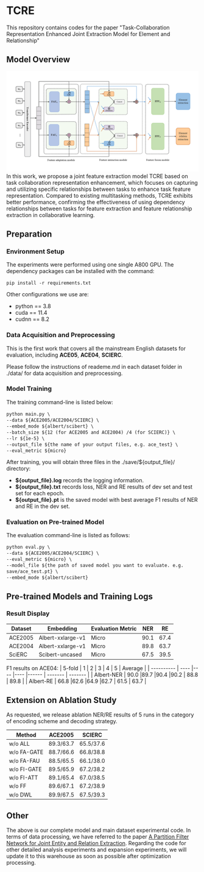 # TCRE

This repository contains codes for the paper "Task-Collaboration Representation Enhanced Joint Extraction Model for Element and Relationship"


## Model Overview

![](./fig/model1.png)
In this work, we propose a joint feature extraction model TCRE based on task collaboration representation enhancement, which focuses on capturing and utilizing specific relationships between tasks to enhance task feature representation. Compared to existing multitasking methods, TCRE exhibits better performance, confirming the effectiveness of using dependency relationships between tasks for feature extraction and feature relationship extraction in collaborative learning.


## Preparation

### Environment Setup
The experiments were performed using one single A800 GPU. The dependency packages can be installed with the command:
```
pip install -r requirements.txt
```
Other configurations we use are:  
* python == 3.8
* cuda == 11.4
* cudnn == 8.2


### Data Acquisition and Preprocessing
This is the first work that covers all the mainstream English datasets for evaluation, including **ACE05**, **ACE04**, **SCIERC**. 

Please follow the instructions of reademe.md in each dataset folder in ./data/ for data acquisition and preprocessing.  

### Model Training
The training command-line is listed below:  
```
python main.py \
--data ${ACE2005/ACE2004/SCIERC} \
--embed_mode ${albert/scibert} \
--batch_size ${12 (for ACE2005 and ACE2004) /4 (for SCIERC)} \
--lr ${1e-5} \
--output_file ${the name of your output files, e.g. ace_test} \
--eval_metric ${micro} 
```

After training, you will obtain three files in the ./save/${output_file}/ directory:     
  * **${output_file}.log** records the logging information.  
  * **${output_file}.txt** records loss, NER and RE results of dev set and test set for each epoch.  
  * **${output_file}.pt** is the saved model with best average F1 results of NER and RE in the dev set.  


### Evaluation on Pre-trained Model

The evaluation command-line is listed as follows:

```
python eval.py \
--data ${ACE2005/ACE2004/SCIERC} \
--eval_metric ${micro} \
--model_file ${the path of saved model you want to evaluate. e.g. save/ace_test.pt} \
--embed_mode ${albert/scibert}
```

## Pre-trained Models and Training Logs

### Result Display
| Dataset    |  Embedding         | Evaluation Metric | NER       | RE        | 
| ---------- |  ---------         | ----------------- | --------- | --------- |
| ACE2005    |  Albert-xxlarge-v1 |Micro              | 90.1      | 67.4      |
| ACE2004    |  Albert-xxlarge-v1 |Micro              | 89.8      | 63.7      |
| SciERC     |  Scibert-uncased   |Micro              | 67.5      | 39.5      |


F1 results on ACE04:
| 5-fold     |  1    |  2  | 3   | 4     |  5      | Average |
| ---------- |  ---- |---- |---- |------ | ------- | ------- |
| Albert-NER |  90.0 |89.7 |90.4 |90.2   |  88.8   | 89.8    |
| Albert-RE  |  66.8 |62.6 |64.9 |62.7   |  61.5   | 63.7    |


## Extension on Ablation Study
As requested, we release ablation NER/RE results of 5 runs in the category of encoding scheme and decoding strategy.

| Method |  ACE2005   |  SCIERC  | 
| ---------- |  --------- |--------- |
| w/o ALL    | 89.3/63.7  |65.5/37.6 |
| w/o FA-GATE| 88.7/66.6  |66.8/38.8 |
| w/o FA-FAU | 88.5/65.5  |66.1/38.0 |
| w/o FI-GATE| 89.5/65.9  |67.2/38.2 |
| w/o FI-ATT | 89.1/65.4  |67.0/38.5 |
| w/o FF     | 89.6/67.1  |67.2/38.9 |
| w/o DWL    | 89.9/67.5  |67.5/39.3 |


## Other
The above is our complete model and main dataset experimental code. In terms of data processing, we have referred to the paper [A Partition Filter Network for Joint Entity and Relation Extraction](https://aclanthology.org/2021.emnlp-main.17.pdf). Regarding the code for other detailed analysis experiments and expansion experiments, we will update it to this warehouse as soon as possible after optimization processing.
